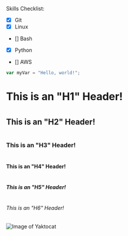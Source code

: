 Skills Checklist: 
- [x] Git
- [x] Linux
- [] Bash
- [x] Python
- [] AWS

``` javascript
var myVar = "Hello, world!";
```

# <H1> This is an "H1" Header!
# <H2> This is an "H2" Header!
# <H3> This is an "H3" Header!
# <H4> This is an "H4" Header!
# <H5> This is an "H5" Header!
# <H6> This is an "H6" Header!

![Image of Yaktocat](https://octodex.github.com/images/yaktocat.png) 



